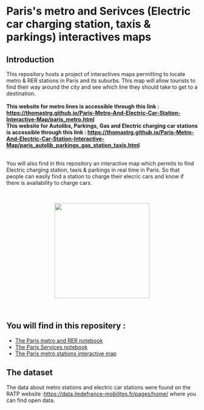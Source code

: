 # Paris's metro and Serivces (Electric car charging station, taxis & parkings) interactives maps

## Introduction 

This repository hosts a project of interactives maps permitting to locate metro & RER stations in Paris and its suburbs. This map will allow tourists to find their way around the city and see which line they should take to get to a destination. <br>  <br> **This website for metro lines is accessible through this link : https://thomastrg.github.io/Paris-Metro-And-Electric-Car-Station-Interactive-Map/paris_metro.html** <br>  **This website for Autolibs, Parkings, Gas and Electric charging car stations is accessible through this link : https://thomastrg.github.io/Paris-Metro-And-Electric-Car-Station-Interactive-Map/paris_autolib_parkings_gas_station_taxis.html** <br> <br>  

You will also find in this repository an interactive map which permits to find Electric charging station, taxis & parkings in real time in Paris. So that people can easily find a station to charge their elecric cars and know if there is availability to charge cars.

<br> 
<p align="center">
  <img src="https://upload.wikimedia.org/wikipedia/fr/thumb/0/01/RATP.svg/1200px-RATP.svg.png" width="250" />
</p>

<br>


## You will find in this repositery : 
* [The Paris metro and RER notebook](https://github.com/thomastrg/Paris_metro_Parkings_map/blob/main/paris_metro_interactive_map.ipynb)
* [The Paris Services notebook](https://github.com/thomastrg/PSG_face_recognition_players_AI/blob/main/psg_face_recognition.ipynb)
* [The Paris metro stations interactive map](https://thomastrg.github.io/Paris_metro_Parkings_map/paris_metro.html)





## The dataset 
The data about metro stations and electric car stations were found on the RATP website :https://data.iledefrance-mobilites.fr/pages/home/ where you can find open data.




<br> <br>


<br>
 
